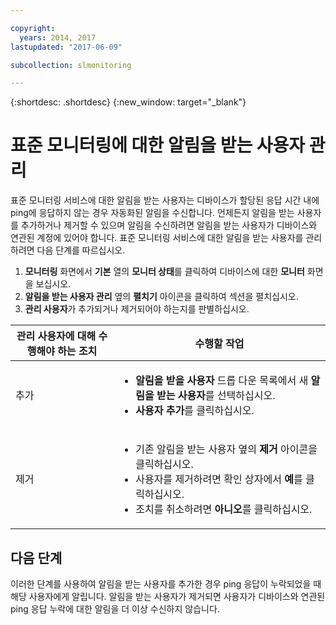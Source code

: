 ```yaml
---

copyright:
  years: 2014, 2017
lastupdated: "2017-06-09"

subcollection: slmonitoring

---
```


{:shortdesc: .shortdesc}
{:new_window: target="_blank"}

# 표준 모니터링에 대한 알림을 받는 사용자 관리

표준 모니터링 서비스에 대한 알림을 받는 사용자는 디바이스가 할당된 응답 시간 내에 ping에 응답하지 않는 경우 자동화된 알림을 수신합니다. 언제든지 알림을 받는 사용자를 추가하거나 제거할 수 있으며 알림을 수신하려면 알림을 받는 사용자가 디바이스와 연관된 계정에 있어야 합니다. 표준 모니터링 서비스에 대한 알림을 받는 사용자를 관리하려면 다음 단계를 따르십시오.

1. **모니터링** 화면에서 **기본** 열의 **모니터 상태**를 클릭하여 디바이스에 대한 **모니터** 화면을 보십시오.
3. **알림을 받는 사용자 관리** 옆의 **펼치기** 아이콘을 클릭하여 섹션을 펼치십시오.
4. **관리 사용자**가 추가되거나 제거되어야 하는지를 판별하십시오.

|관리 사용자에 대해 수행해야 하는 조치|수행할 작업|
|---|---|
|추가 |<ul><li>**알림을 받을 사용자** 드롭 다운 목록에서 새 **알림을 받는 사용자**를 선택하십시오.</li><li>**사용자 추가**를 클릭하십시오.</li></ul>
|제거|<ul><li>기존 알림을 받는 사용자 옆의 **제거** 아이콘을 클릭하십시오.</li><li>사용자를 제거하려면 확인 상자에서 **예**를 클릭하십시오.</li><li>조치를 취소하려면 **아니오**를 클릭하십시오.</li></ul>|

## 다음 단계

이러한 단계를 사용하여 알림을 받는 사용자를 추가한 경우 ping 응답이 누락되었을 때 해당 사용자에게 알립니다. 알림을 받는 사용자가 제거되면 사용자가 디바이스와 연관된 ping 응답 누락에 대한 알림을 더 이상 수신하지 않습니다.
